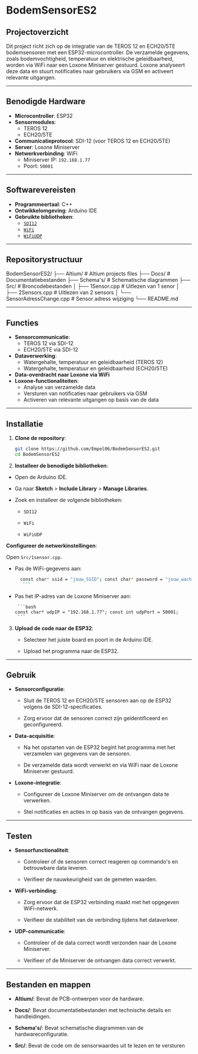 # BodemSensorES2

## Projectoverzicht

Dit project richt zich op de integratie van de TEROS 12 en ECH20/5TE bodemsensoren met een ESP32-microcontroller. De verzamelde gegevens, zoals bodemvochtigheid, temperatuur en elektrische geleidbaarheid, worden via WiFi naar een Loxone Miniserver gestuurd. Loxone analyseert deze data en stuurt notificaties naar gebruikers via GSM en activeert relevante uitgangen.

---

## Benodigde Hardware

- **Microcontroller**: ESP32
- **Sensormodules**:
  - TEROS 12
  - ECH20/5TE
- **Communicatieprotocol**: SDI-12 (voor TEROS 12 en ECH20/5TE)
- **Server**: Loxone Miniserver
- **Netwerkverbinding**: WiFi
  - Miniserver IP: `192.168.1.77`
  - Poort: `50001`

---

## Softwarevereisten

- **Programmeertaal**: C++
- **Ontwikkelomgeving**: Arduino IDE
- **Gebruikte bibliotheken**:
  - [`SDI12`](https://github.com/EnviroDIY/Arduino-SDI-12)  
  - [`WiFi`](https://www.arduino.cc/en/Reference/WiFi)  
  - [`WiFiUDP`](https://www.arduino.cc/en/Reference/WiFiUDP)

---

## Repositorystructuur

BodemSensorES2/
├── Altium/ # Altium projects files
├── Docs/ # Documentatiebestanden
├── Schema's/ # Schematische diagrammen
├── Src/ # Broncodebestanden
│ ├── 1Sensor.cpp # Uitlezen van 1 senor
│ ├── 2Sensors.cpp # Uitlezen van 2 sensors
│ └── SensorAdressChange.cpp # Sensor adress wijziging
└── README.md 

---

## Functies

- **Sensorcommunicatie**:
  - TEROS 12 via SDI-12
  - ECH20/5TE via SDI-12
- **Dataverwerking**:
  - Watergehalte, temperatuur en geleidbaarheid (TEROS 12)
  - Watergehalte, temperatuur en geleidbaarheid (ECH20/5TE)
- **Data-overdracht naar Loxone via WiFi**
- **Loxone-functionaliteiten**:
  - Analyse van verzamelde data
  - Versturen van notificaties naar gebruikers via GSM
  - Activeren van relevante uitgangen op basis van de data

---

## Installatie

1. **Clone de repository**:

   ```bash
   git clone https://github.com/Empel06/BodemSensorES2.git
   cd BodemSensorES2
   ```

2. **Installeer de benodigde bibliotheken**:

- Open de Arduino IDE.
    
- Ga naar **Sketch** > **Include Library** > **Manage Libraries**.
    
- Zoek en installeer de volgende bibliotheken:
    
    - `SDI12`
        
    - `WiFi`
        
    - `WiFiUDP`

**Configureer de netwerkinstellingen**:
    
  Open `Src/1sensor.cpp`.
        
  - Pas de WiFi-gegevens aan:
      ```bash   
        const char* ssid = "jouw_SSID"; const char* password = "jouw_wachtwoord";
         ```
  - Pas het IP-adres van de Loxone Miniserver aan:
        
         ```bash
        const char* udpIP = "192.168.1.77"; const int udpPort = 50001;
         ```
        
3. **Upload de code naar de ESP32**:
    
    - Selecteer het juiste board en poort in de Arduino IDE.
        
    - Upload het programma naar de ESP32.
        

---

## Gebruik

- **Sensorconfiguratie**:
    
    - Sluit de TEROS 12 en ECH20/5TE sensoren aan op de ESP32 volgens de SDI-12-specificaties.
        
    - Zorg ervoor dat de sensoren correct zijn geïdentificeerd en geconfigureerd.
        
- **Data-acquisitie**:
    
    - Na het opstarten van de ESP32 begint het programma met het verzamelen van gegevens van de sensoren.
        
    - De verzamelde data wordt verwerkt en via WiFi naar de Loxone Miniserver gestuurd.
        
- **Loxone-integratie**:
    
    - Configureer de Loxone Miniserver om de ontvangen data te verwerken.
        
    - Stel notificaties en acties in op basis van de ontvangen gegevens.
        

---

## Testen

- **Sensorfunctionaliteit**:
    
    - Controleer of de sensoren correct reageren op commando's en betrouwbare data leveren.
        
    - Verifieer de nauwkeurigheid van de gemeten waarden.
        
- **WiFi-verbinding**:
    
    - Zorg ervoor dat de ESP32 verbinding maakt met het opgegeven WiFi-netwerk.
        
    - Verifieer de stabiliteit van de verbinding tijdens het dataverkeer.
        
- **UDP-communicatie**:
    
    - Controleer of de data correct wordt verzonden naar de Loxone Miniserver.
        
    - Verifieer of de Miniserver de ontvangen data correct verwerkt.
        

---

## Bestanden en mappen

- **Altium/**: Bevat de PCB-ontwerpen voor de hardware.
    
- **Docs/**: Bevat documentatiebestanden met technische details en handleidingen.
    
- **Schema's/**: Bevat schematische diagrammen van de hardwareconfiguratie.
    
- **Src/**: Bevat de code om de sensorwaardes uit te lezen en te versturen